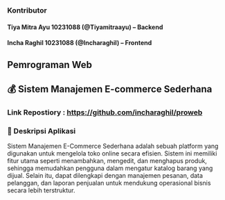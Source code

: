 ### Kontributor  
#### Tiya Mitra Ayu 10231088 (@Tiyamitraayu) – Backend  
#### Incha Raghil 10231088 (@Incharaghil) – Frontend 

## Pemrograman Web

## 💰 Sistem Manajemen E-commerce Sederhana

### Link Repostiory : https://github.com/incharaghil/proweb

### 📝 Deskripsi Aplikasi 
Sistem Manajemen E-Commerce Sederhana adalah sebuah platform yang digunakan untuk mengelola toko online secara efisien. Sistem ini memiliki fitur utama seperti menambahkan, mengedit, dan menghapus produk, sehingga memudahkan pengguna dalam mengatur katalog barang yang dijual. Selain itu, dapat dilengkapi dengan manajemen pesanan, data pelanggan, dan laporan penjualan untuk mendukung operasional bisnis secara lebih terstruktur. 
